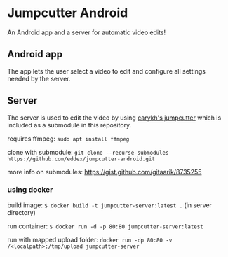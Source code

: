 # Jumpcutter Android
An Android app and a server for automatic video edits!

## Android app
The app lets the user select a video to edit and configure all settings needed by the server.

## Server
The server is used to edit the video by using [carykh's jumpcutter](https://github.com/carykh/jumpcutter) which is included as a submodule in this repository.

requires ffmpeg: `sudo apt install ffmpeg`

clone with submodule: `git clone --recurse-submodules https://github.com/eddex/jumpcutter-android.git`

more info on submodules: https://gist.github.com/gitaarik/8735255

### using docker

build image: `$ docker build -t jumpcutter-server:latest .` (in server directory)

run container: `$ docker run -d -p 80:80 jumpcutter-server:latest`

run with mapped upload folder: `docker run -dp 80:80 -v /<localpath>:/tmp/upload jumpcutter-server`
